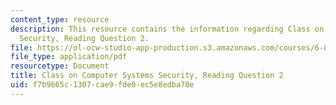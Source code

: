 ```yaml
---
content_type: resource
description: This resource contains the information regarding Class on Computer Systems
  Security, Reading Question 2.
file: https://ol-ocw-studio-app-production.s3.amazonaws.com/courses/6-858-computer-systems-security-fall-2014/f7b9665c1307cae9fde0ec5e8edba70e_MIT6_858F14_Reading2.pdf
file_type: application/pdf
resourcetype: Document
title: Class on Computer Systems Security, Reading Question 2
uid: f7b9665c-1307-cae9-fde0-ec5e8edba70e
---
```

